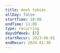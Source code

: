```yaml
---
title: meet tobias
allDay: false
startTime: 10:00
endTime: 11:00
type: recurring
daysOfWeek: [T]
startRecur: 2023-08-01
endRecur: 2024-01-30
---
```

